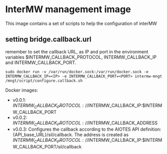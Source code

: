 # InterMW management image

This image contains a set of scripts to help the configuration of interMW

## setting bridge.callback.url

remember to set the callback URL, as IP and port in the environment variables $INTERMW_CALLBACK_PROTOCOL, INTERMW_CALLBACK_IP and INTERMW_CALLBACK_PORT.


```sudo docker run -v /var/run/docker.sock:/var/run/docker.sock -e INTERMW_CALLBACK_IP=<IP> -e INTERMW_CALLBACK_PORT=<PORT> intermw-mngt /mngt/script/configure.callback.sh```



Docker images:
+ v0.0.1: $INTERMW_CALLBACK_PROTOCOL://$INTERMW_CALLBACK_IP:$INTERMW_CALLBACK_PORT
+ v0.0.2: $INTERMW_CALLBACK_PROTOCOL://$INTERMW_CALLBACK_ADDRESS
+ v0.0.3: Configures the callback according to the AIOTES API definition: {API_base_URL}/sil/callback. The address is created as $INTERMW_CALLBACK_PROTOCOL://$INTERMW_CALLBACK_IP:$INTERMW_CALLBACK_PORT/sil/callback
